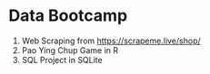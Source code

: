 # Data Bootcamp

1. Web Scraping from https://scrapeme.live/shop/
2. Pao Ying Chup Game in R
3. SQL Project in SQLite

